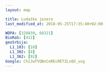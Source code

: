 ```yaml
---
layout: map

title: Ludaško jezero
last_modified_at: 2018-05-25T17:35:40+02:00

WDPA: [328839, 68321]
BioRaS: [412]
geoSrbija:
  L1_183: [18]
  L1_302: [4]
  L1_362: [92]
Google: ChIJwTVQBnCeREcRETZLsQO_usg
---
```

